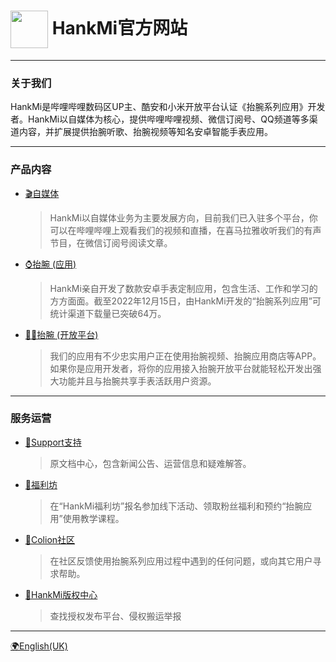 # <img src="favicon.ico" width="60" height="60" align="center" /> HankMi官方网站  
  
***
   
### 关于我们
HankMi是哔哩哔哩数码区UP主、酷安和小米开放平台认证《抬腕系列应用》开发者。HankMi以自媒体为核心，提供哔哩哔哩视频、微信订阅号、QQ频道等多渠道内容，并扩展提供抬腕听歌、抬腕视频等知名安卓智能手表应用。  

***

### 产品内容

* [🎬自媒体](live.md)
  > HankMi以自媒体业务为主要发展方向，目前我们已入驻多个平台，你可以在哔哩哔哩上观看我们的视频和直播，在喜马拉雅收听我们的有声节目，在微信订阅号阅读文章。  
  
* [⌚抬腕 (应用) ](download.md)
  > HankMi亲自开发了数款安卓手表定制应用，包含生活、工作和学习的方方面面。截至2022年12月15日，由HankMi开发的“抬腕系列应用”可统计渠道下载量已突破64万。  
  
* [🧑‍💻抬腕 (开放平台)](dev)
    > 我们的应用有不少忠实用户正在使用抬腕视频、抬腕应用商店等APP。如果你是应用开发者，将你的应用接入抬腕开放平台就能轻松开发出强大功能并且与抬腕共享手表活跃用户资源。  

***

### 服务运营

* [📰Support支持](support.md)
  > 原文档中心，包含新闻公告、运营信息和疑难解答。  
  
* [🎁福利坊](today_at_hankmi.md)
  > 在“HankMi福利坊”报名参加线下活动、领取粉丝福利和预约“抬腕应用”使用教学课程。  
  
* [👥Colion社区](community)
  > 在社区反馈使用抬腕系列应用过程中遇到的任何问题，或向其它用户寻求帮助。  
  
* [📃HankMi版权中心](support/to3rd.md)
  > 查找授权发布平台、侵权搬运举报  

***

[🌍English(UK)](en.md)
